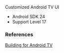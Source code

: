 Customized Android TV UI

- Android SDK 24
- Support Level 17

### References

[Building for Android TV](https://medium.com/building-for-android-tv)